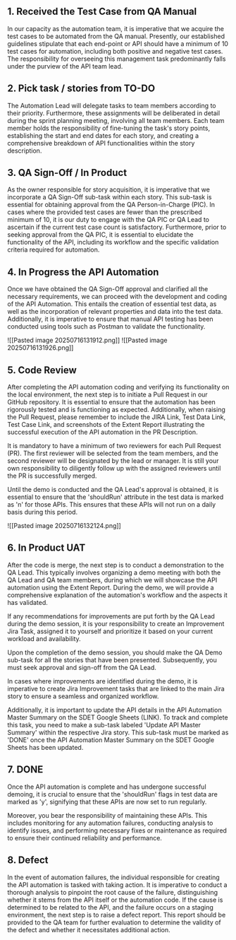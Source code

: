 ## 1. Received the Test Case from QA Manual
In our capacity as the automation team, it is imperative that we acquire the test cases to be automated from the QA manual. Presently, our established guidelines stipulate that each end-point or API should have a minimum of 10 test cases for automation, including both positive and negative test cases. The responsibility for overseeing this management task predominantly falls under the purview of the API team lead.
## 2. Pick task / stories from TO-DO
The Automation Lead will delegate tasks to team members according to their priority. Furthermore, these assignments will be deliberated in detail during the sprint planning meeting, involving all team members. Each team member holds the responsibility of fine-tuning the task's story points, establishing the start and end dates for each story, and creating a comprehensive breakdown of API functionalities within the story description.
## 3. QA Sign-Off / In Product 
As the owner responsible for story acquisition, it is imperative that we incorporate a QA Sign-Off sub-task within each story. This sub-task is essential for obtaining approval from the QA Person-in-Charge (PIC). In cases where the provided test cases are fewer than the prescribed minimum of 10, it is our duty to engage with the QA PIC or QA Lead to ascertain if the current test case count is satisfactory. Furthermore, prior to seeking approval from the QA PIC, it is essential to elucidate the functionality of the API, including its workflow and the specific validation criteria required for automation.
## 4. In Progress the API Automation
Once we have obtained the QA Sign-Off approval and clarified all the necessary requirements, we can proceed with the development and coding of the API Automation. This entails the creation of essential test data, as well as the incorporation of relevant properties and data into the test data. Additionally, it is imperative to ensure that manual API testing has been conducted using tools such as Postman to validate the functionality.

![[Pasted image 20250716131912.png]]
![[Pasted image 20250716131926.png]]
## 5. Code Review
After completing the API automation coding and verifying its functionality on the local environment, the next step is to initiate a Pull Request in our GitHub repository. It is essential to ensure that the automation has been rigorously tested and is functioning as expected. Additionally, when raising the Pull Request, please remember to include the JIRA Link, Test Data Link, Test Case Link, and screenshots of the Extent Report illustrating the successful execution of the API automation in the PR Description. 

It is mandatory to have a minimum of two reviewers for each Pull Request (PR). The first reviewer will be selected from the team members, and the second reviewer will be designated by the lead or manager. It is still your own responsibility to diligently follow up with the assigned reviewers until the PR is successfully merged.

Until the demo is conducted and the QA Lead's approval is obtained, it is essential to ensure that the 'shouldRun' attribute in the test data is marked as 'n' for those APIs. This ensures that these APIs will not run on a daily basis during this period.

![[Pasted image 20250716132124.png]]
## 6. In Product UAT
After the code is merge, the next step is to conduct a demonstration to the QA Lead. This typically involves organizing a demo meeting with both the QA Lead and QA team members, during which we will showcase the API automation using the Extent Report. During the demo, we will provide a comprehensive explanation of the automation's workflow and the aspects it has validated.

If any recommendations for improvements are put forth by the QA Lead during the demo session, it is your responsibility to create an Improvement Jira Task, assigned it to yourself and prioritize it based on your current workload and availability.

Upon the completion of the demo session, you should make the QA Demo sub-task for all the stories that have been presented. Subsequently, you must seek approval and sign-off from the QA Lead.

In cases where improvements are identified during the demo, it is imperative to create Jira Improvement tasks that are linked to the main Jira story to ensure a seamless and organized workflow.

Additionally, it is important to update the API details in the API Automation Master Summary on the SDET Google Sheets (LINK). To track and complete this task, you need to make a sub-task labeled 'Update API Master Summary' within the respective Jira story. This sub-task must be marked as 'DONE' once the API Automation Master Summary on the SDET Google Sheets has been updated.
## 7. DONE
Once the API automation is complete and has undergone successful demoing, it is crucial to ensure that the 'shouldRun' flags in test data are marked as 'y', signifying that these APIs are now set to run regularly.

Moreover, you bear the responsibility of maintaining these APIs. This includes monitoring for any automation failures, conducting analysis to identify issues, and performing necessary fixes or maintenance as required to ensure their continued reliability and performance.
## 8. Defect
In the event of automation failures, the individual responsible for creating the API automation is tasked with taking action. It is imperative to conduct a thorough analysis to pinpoint the root cause of the failure, distinguishing whether it stems from the API itself or the automation code.
If the cause is determined to be related to the API, and the failure occurs on a staging environment, the next step is to raise a defect report. This report should be provided to the QA team for further evaluation to determine the validity of the defect and whether it necessitates additional action.



